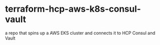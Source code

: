 # terraform-hcp-aws-k8s-consul-vault
a repo that spins up a AWS EKS cluster and connects it to HCP Consul and Vault 
